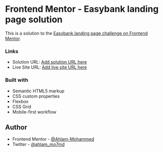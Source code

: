 # Frontend Mentor - Easybank landing page solution

This is a solution to the [Easybank landing page challenge on Frontend Mentor](https://www.frontendmentor.io/challenges/easybank-landing-page-WaUhkoDN).

### Links

- Solution URL: [Add solution URL here](https://github.com/Ahlam-Mohammed/Easybank)
- Live Site URL: [Add live site URL here](https://ahlam-mohammed.github.io/Easybank/)

### Built with

- Semantic HTML5 markup
- CSS custom properties
- Flexbox
- CSS Grid
- Mobile-first workflow

## Author

- Frontend Mentor - [@Ahlam-Mohammed](https://www.frontendmentor.io/profile/Ahlam-Mohammed)
- Twitter - [@ahlam_mo7md](https://twitter.com/ahlam_mo7md)


